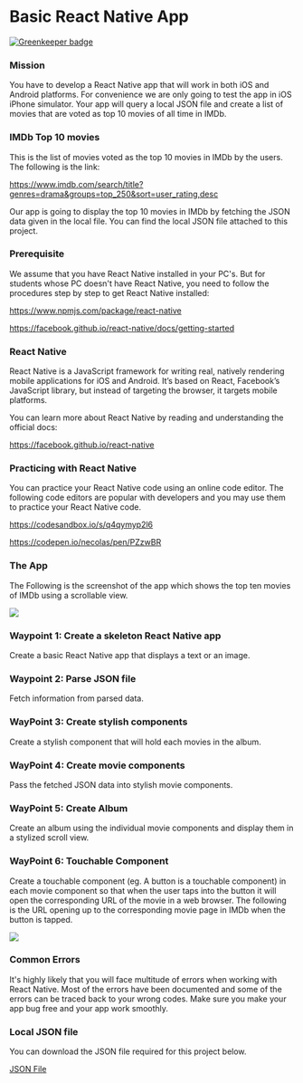 # Basic React Native App 

[![Greenkeeper badge](https://badges.greenkeeper.io/baodongle/Basic-React-Native-App.svg)](https://greenkeeper.io/)

### Mission

You have to develop a React Native app that will work in both iOS and Android platforms. For convenience we are only going to test the app in iOS iPhone simulator. Your app will query a local JSON file and create a list of movies that are voted as top 10 movies of all time in IMDb.

### IMDb Top 10 movies

This is the list of movies voted as the top 10 movies in IMDb by the users. The following is the link:

https://www.imdb.com/search/title?genres=drama&groups=top_250&sort=user_rating,desc

Our app is going to display the top 10 movies in IMDb by fetching the JSON data given in the local file. You can find the local JSON file attached to this project.

### Prerequisite

We assume that you have React Native installed in your PC's. But for students whose PC doesn't have React Native, you need to follow the procedures step by step to get React Native installed:

https://www.npmjs.com/package/react-native

https://facebook.github.io/react-native/docs/getting-started

### React Native

React Native is a JavaScript framework for writing real, natively rendering mobile applications for iOS and Android. It’s based on React, Facebook’s JavaScript library, but instead of targeting the browser, it targets mobile platforms. 

You can learn more about React Native by reading and understanding the official docs:

https://facebook.github.io/react-native

### Practicing with React Native

You can practice your React Native code using an online code editor. The following code editors are popular with developers and you may use them to practice your React Native code.

https://codesandbox.io/s/q4qymyp2l6

https://codepen.io/necolas/pen/PZzwBR

### The App

The Following is the screenshot of the app which shows the top ten movies of IMDb using a scrollable view.

![](https://i.imgur.com/OKthKH1.png)

### Waypoint 1: Create a skeleton React Native app

Create a basic React Native app that displays a text or an image.

### Waypoint 2: Parse JSON file

Fetch information from parsed data.

### WayPoint 3: Create stylish components

Create a stylish component that will hold each movies in the album.

### WayPoint 4: Create movie components

Pass the fetched JSON data into stylish movie components.

### WayPoint 5: Create Album

Create an album using the individual movie components and display them in a stylized scroll view.

### WayPoint 6: Touchable Component

Create a touchable component (eg. A button is a touchable component) in each movie component so that when the user taps into the button it will open the corresponding URL of the movie in a web browser. The following is the URL opening up to the corresponding movie page in IMDb when the button is tapped.

![](https://imgur.com/yUJmRmX.png)

### Common Errors

It's highly likely that you will face multitude of errors when working with React Native. Most of the errors have been documented and some of the errors can be traced back to your wrong codes. Make sure you make your app bug free and your app work smoothly.

### Local JSON file

You can download the JSON file required for this project below.

[JSON File](Info.json)

